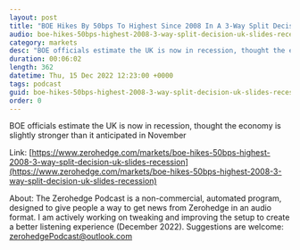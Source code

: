 ```yaml
---
layout: post
title: "BOE Hikes By 50bps To Highest Since 2008 In A 3-Way Split Decision As UK Slides Into Recession"
audio: boe-hikes-50bps-highest-2008-3-way-split-decision-uk-slides-recession-0
category: markets
desc: "BOE officials estimate the UK is now in recession, thought the economy is slightly stronger than it anticipated in November"
duration: 00:06:02
length: 362
datetime: Thu, 15 Dec 2022 12:23:00 +0000
tags: podcast
guid: boe-hikes-50bps-highest-2008-3-way-split-decision-uk-slides-recession-0
order: 0
---
```

BOE officials estimate the UK is now in recession, thought the economy is slightly stronger than it anticipated in November

Link: [https://www.zerohedge.com/markets/boe-hikes-50bps-highest-2008-3-way-split-decision-uk-slides-recession](https://www.zerohedge.com/markets/boe-hikes-50bps-highest-2008-3-way-split-decision-uk-slides-recession)

About: The Zerohedge Podcast is a non-commercial, automated program, designed to give people a way to get news from Zerohedge in an audio format.  I am actively working on tweaking and improving the setup to create a better listening experience (December 2022).  Suggestions are welcome: [zerohedgePodcast@outlook.com](mailto:zerohedgePodcast@outlook.com)